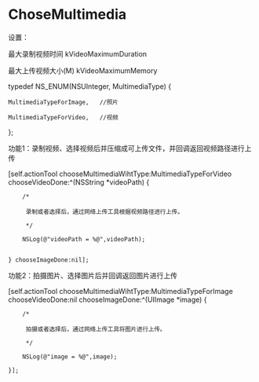 # ChoseMultimedia

设置：

最大录制视频时间 kVideoMaximumDuration

最大上传视频大小(M) kVideoMaximumMemory

typedef NS_ENUM(NSUInteger, MultimediaType) {
    
    MultimediaTypeForImage,   //照片
    
    MultimediaTypeForVideo,   //视频
};

功能1：录制视频、选择视频后并压缩成可上传文件，并回调返回视频路径进行上传

[self.actionTool chooseMultimediaWihtType:MultimediaTypeForVideo chooseVideoDone:^(NSString *videoPath) {
        
        /*
         
         录制或者选择后，通过网络上传工具根据视频路径进行上传。
         
         */
         
        NSLog(@"videoPath = %@",videoPath);
        
        
    } chooseImageDone:nil];

功能2：拍摄图片、选择图片后并回调返回图片进行上传

[self.actionTool chooseMultimediaWihtType:MultimediaTypeForImage chooseVideoDone:nil chooseImageDone:^(UIImage *image) {
        
        /*
         
         拍摄或者选择后，通过网络上传工具将图片进行上传。
         
         */
         
        NSLog(@"image = %@",image);
        
    }];
